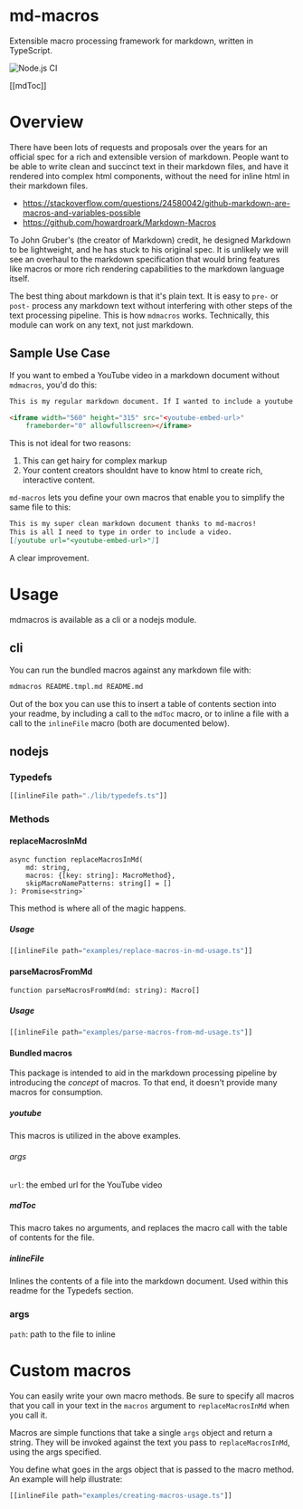 
# md-macros

Extensible macro processing framework for markdown, written in TypeScript.

![Node.js CI](https://github.com/lzilioli/md-macros/workflows/Node.js%20CI/badge.svg?branch=master)

[[mdToc]]

# Overview

There have been lots of requests and proposals over the years for an official spec for a rich and extensible version of markdown. People want to be able to write clean and succinct text in their markdown files, and have it rendered into complex html components, without the need for  inline html in their markdown files.

* https://stackoverflow.com/questions/24580042/github-markdown-are-macros-and-variables-possible
* https://github.com/howardroark/Markdown-Macros

To John Gruber's (the creator of Markdown) credit, he designed Markdown to be lightweight, and he has stuck to his original spec. It is unlikely we will see an overhaul to the markdown specification that would bring features like macros or more rich rendering capabilities to the markdown language itself.

The best thing about markdown is that it's plain text. It is easy to `pre-` or `post-` process any markdown text without interfering with other steps of the text processing pipeline. This is how `mdmacros` works. Technically, this module can work on any text, not just markdown.

## Sample Use Case

If you want to embed a YouTube video in a markdown document without `mdmacros`, you'd do this:

```md
This is my regular markdown document. If I wanted to include a youtube video embed, this is what I would do today:

<iframe width="560" height="315" src="<youtube-embed-url>"
    frameborder="0" allowfullscreen></iframe>
```

This is not ideal for two reasons:

1. This can get hairy for complex markup
2. Your content creators shouldnt have to know html to create rich, interactive content.

`md-macros` lets you define your own macros that enable you to simplify the same file to this:

```md
This is my super clean markdown document thanks to md-macros! 
This is all I need to type in order to include a video.
[[youtube url="<youtube-embed-url>"]]
```

A clear improvement.

# Usage

mdmacros is available as a cli or a nodejs module.

## cli

You can run the bundled macros against any markdown file with:

```bash
mdmacros README.tmpl.md README.md
```

Out of the box you can use this to insert a table of contents section into your readme, by including a call to the `mdToc` macro, or to inline a file with a call to the `inlineFile` macro (both are documented below).

## nodejs

### Typedefs

```typescript
[[inlineFile path="./lib/typedefs.ts"]]
```

### Methods

#### replaceMacrosInMd

```
async function replaceMacrosInMd(
	md: string,
	macros: {[key: string]: MacroMethod},
	skipMacroNamePatterns: string[] = []
): Promise<string>`
```

This method is where all of the magic happens.

##### Usage

```typescript
[[inlineFile path="examples/replace-macros-in-md-usage.ts"]]
```

#### parseMacrosFromMd

`function parseMacrosFromMd(md: string): Macro[]`

##### Usage

```typescript
[[inlineFile path="examples/parse-macros-from-md-usage.ts"]]
```

#### Bundled macros

This package is intended to aid in the markdown processing pipeline by introducing the *concept* of macros. To that end, it doesn't provide many macros for consumption.

##### youtube

This macros is utilized in the above examples.

###### args

`url`: the embed url for the YouTube video

##### mdToc

This macro takes no arguments, and replaces the macro call with the table of contents for the file.

##### inlineFile

Inlines the contents of a file into the markdown document.
Used within this readme for the Typedefs section.

### args

`path`: path to the file to inline

# Custom macros

You can easily write your own macro methods. Be sure to specify all macros that you call in your text in the `macros` argument to `replaceMacrosInMd` when you call it.

Macros are simple functions that take a single `args` object and return a string. They will be invoked against the text you pass to `replaceMacrosInMd`, using the args specified.

You define what goes in the args object that is passed to the macro method. An example will help illustrate:

```typescript
[[inlineFile path="examples/creating-macros-usage.ts"]]
```
